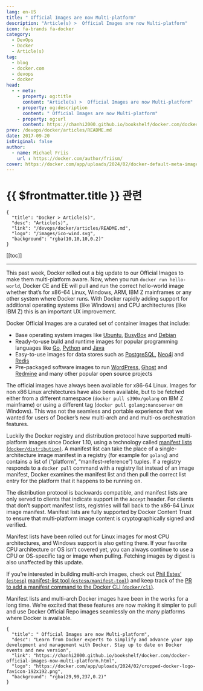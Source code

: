 ```yaml
---
lang: en-US
title: " Official Images are now Multi-platform"
description: "Article(s) >  Official Images are now Multi-platform"
icon: fa-brands fa-docker
category:
  - DevOps
  - Docker
  - Article(s)
tag:
  - blog
  - docker.com
  - devops
  - docker
head:
  - - meta:
    - property: og:title
      content: "Article(s) >  Official Images are now Multi-platform"
    - property: og:description
      content: " Official Images are now Multi-platform"
    - property: og:url
      content: https://chanhi2000.github.io/bookshelf/docker.com/docker-official-images-now-multi-platform.html
prev: /devops/docker/articles/README.md
date: 2017-09-20
isOriginal: false
author:
  - name: Michael Friis
    url : https://docker.com/author/friism/
cover: https://docker.com/app/uploads/2024/02/docker-default-meta-image-1110x583.png
---
```


# {{ $frontmatter.title }} 관련

```component VPCard
{
  "title": "Docker > Article(s)",
  "desc": "Article(s)",
  "link": "/devops/docker/articles/README.md",
  "logo": "/images/ico-wind.svg",
  "background": "rgba(10,10,10,0.2)"
}
```

[[toc]]

---

<SiteInfo
  name=" Official Images are now Multi-platform"
  desc="Learn from Docker experts to simplify and advance your app development and management with Docker. Stay up to date on Docker events and new version"
  url="https://docker.com/blog/docker-official-images-now-multi-platform"
  logo="https://docker.com/app/uploads/2024/02/cropped-docker-logo-favicon-192x192.png"
  preview="https://docker.com/app/uploads/2024/02/docker-default-meta-image-1110x583.png"/>

This past week, Docker rolled out a big update to our Official Images to make them multi-platform aware. Now, when you run `docker run hello-world`, Docker CE and EE will pull and run the correct hello-world image whether that’s for x86-64 Linux, Windows, ARM, IBM Z mainframes or any other system where Docker runs. With Docker rapidly adding support for additional operating systems (like Windows) and CPU architectures (like IBM Z) this is an important UX improvement.

Docker Official Images are a curated set of container images that include:

- Base operating system images like [<FontIcon icon="fa-brands fa-docker"/>Ubuntu](https://store.docker.com/images/ubuntu), <FontIcon icon="fa-brands fa-docker"/>[BusyBox](https://store.docker.com/images/busybox) and [<FontIcon icon="fa-brands fa-docker"/>Debian](https://store.docker.com/images/debian)
- Ready-to-use build and runtime images for popular programming languages like [<FontIcon icon="fa-brands fa-docker"/>Go](https://store.docker.com/images/golang), [<FontIcon icon="fa-brands fa-docker"/>Python](https://store.docker.com/images/python) and [<FontIcon icon="fa-brands fa-docker"/>Java](https://store.docker.com/images/openjdk)
- Easy-to-use images for data stores such as [<FontIcon icon="fa-brands fa-docker"/>PostgreSQL](https://store.docker.com/images/postgres), [<FontIcon icon="fa-brands fa-docker"/>Neo4j](https://store.docker.com/images/neo4j) and [<FontIcon icon="fa-brands fa-docker"/>Redis](https://store.docker.com/images/redis)
- Pre-packaged software images to run [<FontIcon icon="fa-brands fa-docker"/>WordPress](https://store.docker.com/images/wordpress), [<FontIcon icon="fa-brands fa-docker"/>Ghost](https://store.docker.com/images/ghost) and [<FontIcon icon="fa-brands fa-docker"/>Redmine](https://store.docker.com/images/redmine) and many other popular open source projects

The official images have always been available for x86-64 Linux. Images for non x86 Linux architectures have also been available, but to be fetched either from a different namespace (`docker pull s390x/golang` on IBM Z mainframe) or using a different tag (`docker pull golang:nanoserver` on Windows). This was not the seamless and portable experience that we wanted for users of Docker’s new multi-arch and and multi-os orchestration features.

Luckily the Docker registry and distribution protocol have supported multi-platform images since Docker 1.10, using a technology called [manifest lists (<FontIcon icon="iconfont icon-github"/>`docker/distribution`)](https://github.com/docker/distribution/blob/master/docs/spec/manifest-v2-2.md#manifest-list). A manifest list can take the place of a single-architecture image manifest in a registry (for example for `golang`) and contains a list of (“platform”, “manifest-reference”) tuples. If a registry responds to a `docker pull` command with a registry list instead of an image manifest, Docker examines the manifest list and then pull the correct list entry for the platform that it happens to be running on.

The distribution protocol is backwards compatible, and manifest lists are only served to clients that indicate support in the `Accept` header. For clients that don’t support manifest lists, registries will fall back to the x86-64 Linux image manifest. Manifest lists are fully supported by Docker Content Trust to ensure that multi-platform image content is cryptographically signed and verified.

Manifest lists have been rolled out for Linux images for most CPU architectures, and Windows support is also getting there. If your favorite CPU architecture or OS isn’t covered yet, you can always continue to use a CPU or OS-specific tag or image when pulling. Fetching images by digest is also unaffected by this update.

If you’re interested in building multi-arch images, check out [Phil Estes’ (<FontIcon icon="fa-brands fa-x-twitter"/>`estesp`)](https://twitter.com/estesp) [manifest-list tool (<FontIcon icon="iconfont icon-github"/>`estesp/manifest-tool`)](https://github.com/estesp/manifest-tool) and keep track of the [PR to add a manifest command to the Docker CLI (<FontIcon icon="iconfont icon-github"/>`docker/cli`)](https://github.com/docker/cli/pull/138).

Manifest lists and multi-arch Docker images have been in the works for a long time. We’re excited that these features are now making it simpler to pull and use Docker Official Repo images seamlessly on the many platforms where Docker is available.

<!-- TODO: add ARTICLE CARD -->
```component VPCard
{
  "title": " Official Images are now Multi-platform",
  "desc": "Learn from Docker experts to simplify and advance your app development and management with Docker. Stay up to date on Docker events and new version",
  "link": "https://chanhi2000.github.io/bookshelf/docker.com/docker-official-images-now-multi-platform.html",
  "logo": "https://docker.com/app/uploads/2024/02/cropped-docker-logo-favicon-192x192.png",
  "background": "rgba(29,99,237,0.2)"
}
```
